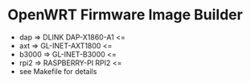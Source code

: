 # OpenWRT Firmware Image Builder

- dap       => DLINK DAP-X1860-A1 <=
- axt       => GL-INET-AXT1800    <=
- b3000     => GL-INET-B3000      <=
- rpi2      => RASPBERRY-PI RPI2  <=
- see Makefile for details

